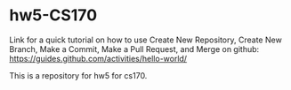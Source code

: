 # hw5-CS170

Link for a quick tutorial on how to use Create New Repository, Create New Branch, Make a Commit, Make a Pull Request, and Merge on github: 
https://guides.github.com/activities/hello-world/

This is a repository for hw5 for cs170.
